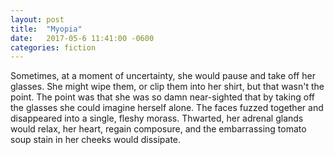 ```yaml
---
layout: post
title:  "Myopia"
date:   2017-05-6 11:41:00 -0600
categories: fiction
---
```


Sometimes, at a moment of uncertainty, she would pause and take off her glasses. She might wipe them, or clip them into her shirt, but that wasn't the point. The point was that she was so damn near-sighted that by taking off the glasses she could imagine herself alone. The faces fuzzed together and disappeared into a single, fleshy morass. Thwarted, her adrenal glands would relax, her heart, regain composure, and the embarrassing tomato soup stain in her cheeks would dissipate.

